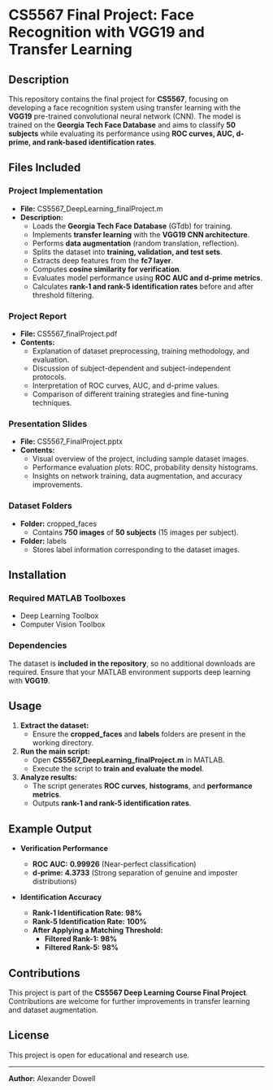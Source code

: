 # CS5567 Final Project: Face Recognition with VGG19 and Transfer Learning  

## Description  
This repository contains the final project for **CS5567**, focusing on developing a face recognition system using transfer learning with the **VGG19** pre-trained convolutional neural network (CNN). The model is trained on the **Georgia Tech Face Database** and aims to classify **50 subjects** while evaluating its performance using **ROC curves, AUC, d-prime, and rank-based identification rates**.  

## Files Included  

### **Project Implementation**  
- **File:** CS5567_DeepLearning_finalProject.m  
- **Description:**  
  - Loads the **Georgia Tech Face Database** (GTdb) for training.  
  - Implements **transfer learning** with the **VGG19 CNN architecture**.  
  - Performs **data augmentation** (random translation, reflection).  
  - Splits the dataset into **training, validation, and test sets**.  
  - Extracts deep features from the **fc7 layer**.  
  - Computes **cosine similarity for verification**.  
  - Evaluates model performance using **ROC AUC and d-prime metrics**.  
  - Calculates **rank-1 and rank-5 identification rates** before and after threshold filtering.  

### **Project Report**  
- **File:** CS5567_finalProject.pdf  
- **Contents:**  
  - Explanation of dataset preprocessing, training methodology, and evaluation.  
  - Discussion of subject-dependent and subject-independent protocols.  
  - Interpretation of ROC curves, AUC, and d-prime values.  
  - Comparison of different training strategies and fine-tuning techniques.  

### **Presentation Slides**  
- **File:** CS5567_FinalProject.pptx  
- **Contents:**  
  - Visual overview of the project, including sample dataset images.  
  - Performance evaluation plots: ROC, probability density histograms.  
  - Insights on network training, data augmentation, and accuracy improvements.  

### **Dataset Folders**  
- **Folder:** cropped_faces  
  - Contains **750 images** of **50 subjects** (15 images per subject).  
- **Folder:** labels  
  - Stores label information corresponding to the dataset images.  

## Installation  

### Required MATLAB Toolboxes  
- Deep Learning Toolbox  
- Computer Vision Toolbox  

### Dependencies  
The dataset is **included in the repository**, so no additional downloads are required. Ensure that your MATLAB environment supports deep learning with **VGG19**.  

## Usage  

1. **Extract the dataset:**  
   - Ensure the **cropped_faces** and **labels** folders are present in the working directory.  
2. **Run the main script:**  
   - Open **CS5567_DeepLearning_finalProject.m** in MATLAB.  
   - Execute the script to **train and evaluate the model**.  
3. **Analyze results:**  
   - The script generates **ROC curves**, **histograms**, and **performance metrics**.  
   - Outputs **rank-1 and rank-5 identification rates**.  

## Example Output  

- **Verification Performance**  
  - **ROC AUC:** **0.99926** (Near-perfect classification)  
  - **d-prime:** **4.3733** (Strong separation of genuine and imposter distributions)  

- **Identification Accuracy**  
  - **Rank-1 Identification Rate:** **98%**  
  - **Rank-5 Identification Rate:** **100%**  
  - **After Applying a Matching Threshold:**  
    - **Filtered Rank-1:** **98%**  
    - **Filtered Rank-5:** **98%**  

## Contributions  
This project is part of the **CS5567 Deep Learning Course Final Project**. Contributions are welcome for further improvements in transfer learning and dataset augmentation.  

## License  
This project is open for educational and research use.  

---
**Author:** Alexander Dowell  
